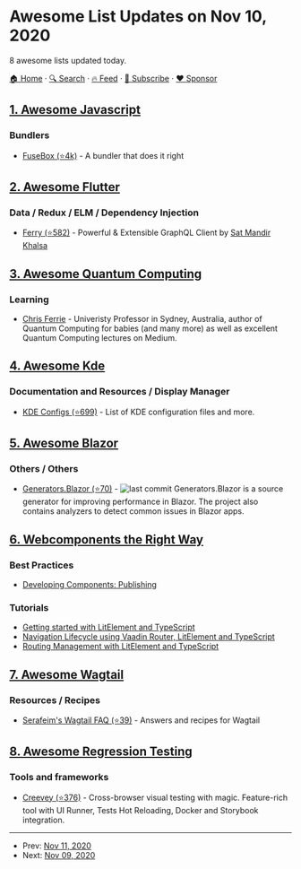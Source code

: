 # Awesome List Updates on Nov 10, 2020

8 awesome lists updated today.

[🏠 Home](/README.md) · [🔍 Search](https://www.trackawesomelist.com/search/) · [🔥 Feed](https://www.trackawesomelist.com/rss.xml) · [📮 Subscribe](https://trackawesomelist.us17.list-manage.com/subscribe?u=d2f0117aa829c83a63ec63c2f&id=36a103854c) · [❤️  Sponsor](https://github.com/sponsors/theowenyoung)



## [1. Awesome Javascript](/content/sorrycc/awesome-javascript/README.md)

### Bundlers

*   [FuseBox (⭐4k)](https://github.com/fuse-box/fuse-box) - A bundler that does it right

## [2. Awesome Flutter](/content/Solido/awesome-flutter/README.md)

### Data / Redux / ELM / Dependency Injection

*   [Ferry (⭐582)](https://github.com/gql-dart/ferry) <!--stargazers:gql-dart/ferry--> - Powerful & Extensible GraphQL Client by [Sat Mandir Khalsa](https://github.com/smkhalsa)

## [3. Awesome Quantum Computing](/content/desireevl/awesome-quantum-computing/README.md)

### Learning

*   [Chris Ferrie](https://csferrie.medium.com/) - Univeristy Professor in Sydney, Australia, author of Quantum Computing for babies (and many more) as well as excellent Quantum Computing lectures on Medium.

## [4. Awesome Kde](/content/francoism90/awesome-kde/README.md)

### Documentation and Resources / Display Manager

*   [KDE Configs (⭐699)](https://github.com/shalva97/kde-configuration-files) - List of KDE configuration files and more.

## [5. Awesome Blazor](/content/AdrienTorris/awesome-blazor/README.md)

### Others / Others

*   [Generators.Blazor (⭐70)](https://github.com/excubo-ag/Generators.Blazor) - ![last commit](https://img.shields.io/github/last-commit/excubo-ag/Generators.Blazor?style=flat-square\&cacheSeconds=86400) Generators.Blazor is a source generator for improving performance in Blazor. The project also contains analyzers to detect common issues in Blazor apps.

## [6. Webcomponents the Right Way](/content/mateusortiz/webcomponents-the-right-way/README.md)

### Best Practices

*   [Developing Components: Publishing](https://open-wc.org/guides/developing-components/publishing/)

### Tutorials

*   [Getting started with LitElement and TypeScript](https://labs.thisdot.co/blog/getting-started-with-litelement-and-typescript)
*   [Navigation Lifecycle using Vaadin Router, LitElement and TypeScript](https://labs.thisdot.co/blog/navigation-lifecycle-using-vaadin-router-litelement-and-typescript)
*   [Routing Management with LitElement and TypeScript](https://labs.thisdot.co/blog/routing-management-with-litelement)

## [7. Awesome Wagtail](/content/springload/awesome-wagtail/README.md)

### Resources / Recipes

*   [Serafeim's Wagtail FAQ (⭐39)](https://github.com/spapas/wagtail-faq) - Answers and recipes for Wagtail

## [8. Awesome Regression Testing](/content/mojoaxel/awesome-regression-testing/README.md)

### Tools and frameworks

*   [Creevey (⭐376)](https://github.com/wKich/creevey) - Cross-browser visual testing with magic. Feature-rich tool with UI Runner, Tests Hot Reloading, Docker and Storybook integration.

---

- Prev: [Nov 11, 2020](/content/2020/11/11/README.md)
- Next: [Nov 09, 2020](/content/2020/11/09/README.md)